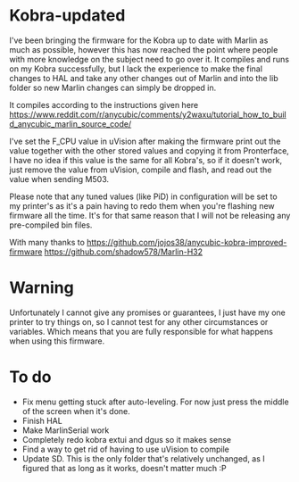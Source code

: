 # Kobra-updated

I've been bringing the firmware for the Kobra up to date with Marlin as much as possible, however this has now reached the point where people with more knowledge on the subject need to go over it.
It compiles and runs on my Kobra successfully, but I lack the experience to make the final changes to HAL and take any other changes out of Marlin and into the lib folder so new Marlin changes can simply be dropped in.

It compiles according to the instructions given here 
https://www.reddit.com/r/anycubic/comments/y2waxu/tutorial_how_to_build_anycubic_marlin_source_code/

I've set the F_CPU value in uVision after making the firmware print out the value together with the other stored values and copying it from Pronterface, I have no idea if this value is the same for all Kobra's, so if it doesn't work, just remove the value from uVision, compile and flash, and read out the value when sending M503.

Please note that any tuned values (like PiD) in configuration will be set to my printer's as it's a pain having to redo them when you're flashing new firmware all the time.
It's for that same reason that I will not be releasing any pre-compiled bin files.

With many thanks to
https://github.com/jojos38/anycubic-kobra-improved-firmware
https://github.com/shadow578/Marlin-H32

# Warning

Unfortunately I cannot give any promises or guarantees, I just have my one printer to try things on, so I cannot test for any other circumstances or variables. Which means that you are fully responsible for what happens when using this firmware.

# To do

- Fix menu getting stuck after auto-leveling. For now just press the middle of the screen when it's done.
- Finish HAL
- Make MarlinSerial work
- Completely redo kobra extui and dgus so it makes sense
- Find a way to get rid of having to use uVision to compile
- Update SD. This is the only folder that's relatively unchanged, as I figured that as long as it works, doesn't matter much :P